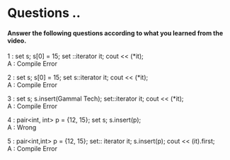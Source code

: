 # Questions ..

#### Answer the following questions according to what you learned from the video.

1 : set<int> s; s[0] = 15; set<int> ::iterator it; cout << (*it);  
A : Compile Error

2 : set<int> s; s[0] = 15; set<int> s::iterator it; cout << (*it);  
A : Compile Error

3 : set<string> s; s.insert(Gammal Tech); set<string>::iterator it; cout << (*it);  
A : Compile Error

4 : pair<int, int> p = {12, 15}; set<pair> s; s.insert(p);  
A : Wrong

5 : pair<int,int> p = {12, 15}; set<pair>:: iterator it; s.insert(p); cout << (it).first;  
A : Compile Error
